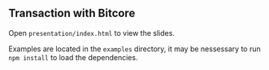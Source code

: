 Transaction with Bitcore
------------------------

Open `presentation/index.html` to view the slides.

Examples are located in the `examples` directory, it may be nessessary to run `npm install` to load the dependencies.